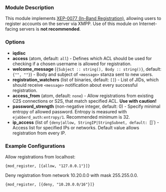### Module Description
This module implements [XEP-0077 (In-Band Registration)](http://xmpp.org/extensions/xep-0077.html), allowing users to register accounts on the server via XMPP. Use of this module on Internet-facing servers is **not recommended**.

### Options

* **iqdisc**
* **access** (atom, default: `all`) - Defines which ACL should be used for checking if a chosen username is allowed for registration.
* **welcome_message** (`{Subject :: string(), Body :: string()}`, default: `{"", ""}`) - Body and subject of `<message>` stanza sent to new users.
* **registration_watchers** (list of binaries, default: `[]`) - List of JIDs, which should receive `<message>` notification about every successful registration.
* **access_from** (atom, default: `none`) - Allow registrations from existing C2S connections or S2S, that match specified ACL. **Use with caution!**
* **password_strength** (non-negative integer, default: 0) - Specify minimal entropy of allowed password. Entropy is measured with `ejabberd_auth:entropy/1`. Recommended minimum is 32.
* **ip_access** (list of `{deny|allow, StringIP|StringSubnet, default: `[]`) - Access list for specified IPs or networks. Default value allows registration from every IP.

### Example Configurations

Allow registrations from localhost:
``` 
{mod_register, [{allow, "127.0.0.1"}]} 
```

Deny registration from network 10.20.0.0 with mask 255.255.0.0.
```
{mod_register, [{deny, "10.20.0.0/16"}]}
```